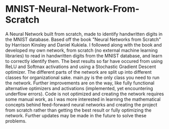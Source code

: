 # MNIST-Neural-Network-From-Scratch
A Neural Network built from scratch, made to identify handwritten digits in the MNIST database. Based off the book "Neural Networks from Scratch" by Harrison Kinsley and Daniel Kukiela. I followed along with the book and developed my own network, from scratch (no external machine learning libraries) to read in handwritten digits from the MNIST database, and learn to correctly identify them. The best results so far have occured from using ReLU and Softmax activations and using a Stochastic Gradient Descent optimizer. The different parts of the network are split up into different classes for organizational sake. main.py is the only class you need to run the network. Further improvements are on the way, like fully functional alternative optimizers and activations (implemented, yet encountering underflow errors). Code is not optimized and creating the network requires some manual work, as I was more interested in learning the mathematical concepts behind feed-forward neural networks and creating the project from scratch rather than getting the best result or fully optimizing the network. Further updates may be made in the future to solve these problems. 

